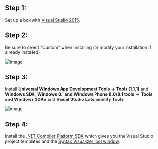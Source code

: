 ## Step 1:
Set up a box with [Visual Studio 2015](https://www.visualstudio.com/en-us/downloads/visual-studio-2015-downloads-vs.aspx).

## Step 2:
Be sure to select "Custom" when installing (or modify your installation if already installed)

![image](http://i.imgur.com/YINeLkG.png)

## Step 3:
Install __Universal Windows App Development Tools -> Tools (1.1.1)__ and __Windows SDK__, __Windows 8.1 and Windows Phone 8.0/8.1 tools__ -> __Tools and Windows SDKs__ and __Visual Studio Extensibility Tools__

![image](https://cloud.githubusercontent.com/assets/1103906/10530101/dd880dfc-7358-11e5-8380-dc41c1863538.png)

## Step 4:
Install the [.NET Compiler Platform SDK](https://visualstudiogallery.msdn.microsoft.com/2ddb7240-5249-4c8c-969e-5d05823bcb89) which gives you the Visual Studio project templates and the [Syntax Visualizer tool window](https://github.com/dotnet/roslyn/blob/master/docs/wiki/Syntax-Visualizer.md).
